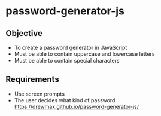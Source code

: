 # password-generator-js

## Objective
* To create a password generator in JavaScript
* Must be able to contain uppercase and lowercase letters
* Must be able to contain special characters

## Requirements
* Use screen prompts 
* The user decides what kind of password
https://drewmax.github.io/password-generator-js/
